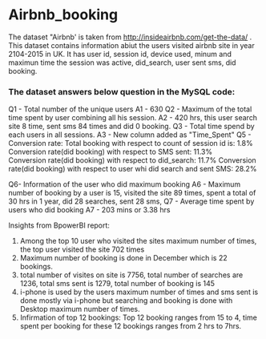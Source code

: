 # Airbnb_booking
The dataset "Airbnb' is taken from http://insideairbnb.com/get-the-data/ . This dataset contains information abiut the users visited airbnb site in year 2104-2015 in UK.
It has user id, session id, device used, minum and maximun time the session was active, did_search, user sent sms, did booking.
### The dataset answers below question in the MySQL code:
Q1 - Total number of the unique users
A1 - 630
Q2 - Maximum of the total time spent by user combining all his session.
A2 - 420 hrs, this user search site 8 time, sent sms 84 times and did 0 booking.
Q3 - Total time spend by each users in all sessions.
A3 - New column added as "Time_Spent"
Q5 - Conversion rate: Total booking with respect to count of session id is: 1.8%
                      Conversion rate(did booking) with respect to SMS sent: 11.3%   
                      Conversion rate(did booking) with respect to did_search: 11.7%
											Conversion rate(did booking) with respect to user whi did search and sent SMS: 28.2%
									
Q6- Information of the user who did maximum booking
A6 - Maximum number of booking by a user is 15, visited the site 89 times, spent a total of 30 hrs in 1 year, did 28 searches, sent 28 sms, 
Q7 - Average time spent by users who did booking
A7 - 203 mins or  3.38 hrs

Insights from BpowerBI report:
1. Among the top 10 user who visited the sites maximum number of times, the top user visited the site 702 times
2. Maximum number of booking is done in December which is 22 bookings.
3. total number of visites on site is 7756, total number of searches are 1236, total sms sent is 1279, total number of booking is 145
4. i-phone is used by the users maximum number of times and sms sent is done mostly via i-phone but searching and booking is done with Desktop maximum number of times.
5. Infirmation of top 12 bookings: Top 12 booking ranges from 15 to 4, time spent per booking for these 12 bookings ranges from 2 hrs to 7hrs.
